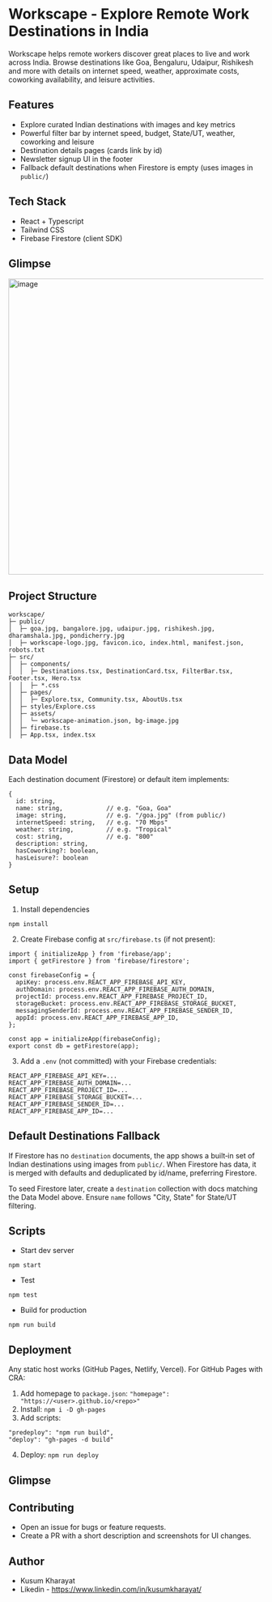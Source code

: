 # Workscape - Explore Remote Work Destinations in India

Workscape helps remote workers discover great places to live and work across India. Browse destinations like Goa, Bengaluru, Udaipur, Rishikesh and more with details on internet speed, weather, approximate costs, coworking availability, and leisure activities.

## Features
- Explore curated Indian destinations with images and key metrics
- Powerful filter bar by internet speed, budget, State/UT, weather, coworking and leisure
- Destination details pages (cards link by id)
- Newsletter signup UI in the footer
- Fallback default destinations when Firestore is empty (uses images in `public/`)

## Tech Stack
- React + Typescript
- Tailwind CSS
- Firebase Firestore (client SDK)
  
## Glimpse
<img width="1335" height="585" alt="image" src="https://github.com/user-attachments/assets/0216695b-2202-407f-8e98-fe6976562053" />


## Project Structure
```
workscape/
├─ public/
│  ├─ goa.jpg, bangalore.jpg, udaipur.jpg, rishikesh.jpg, dharamshala.jpg, pondicherry.jpg
│  ├─ workscape-logo.jpg, favicon.ico, index.html, manifest.json, robots.txt
├─ src/
│  ├─ components/
│  │  ├─ Destinations.tsx, DestinationCard.tsx, FilterBar.tsx, Footer.tsx, Hero.tsx
│  │  ├─ *.css
│  ├─ pages/
│  │  ├─ Explore.tsx, Community.tsx, AboutUs.tsx
│  ├─ styles/Explore.css
│  ├─ assets/
│  │  └─ workscape-animation.json, bg-image.jpg
│  ├─ firebase.ts
│  ├─ App.tsx, index.tsx
```

## Data Model
Each destination document (Firestore) or default item implements:
```
{
  id: string,
  name: string,            // e.g. "Goa, Goa"
  image: string,           // e.g. "/goa.jpg" (from public/)
  internetSpeed: string,   // e.g. "70 Mbps"
  weather: string,         // e.g. "Tropical"
  cost: string,            // e.g. "800"
  description: string,
  hasCoworking?: boolean,
  hasLeisure?: boolean
}
```

## Setup
1. Install dependencies
```
npm install
```
2. Create Firebase config at `src/firebase.ts` (if not present):
```
import { initializeApp } from 'firebase/app';
import { getFirestore } from 'firebase/firestore';

const firebaseConfig = {
  apiKey: process.env.REACT_APP_FIREBASE_API_KEY,
  authDomain: process.env.REACT_APP_FIREBASE_AUTH_DOMAIN,
  projectId: process.env.REACT_APP_FIREBASE_PROJECT_ID,
  storageBucket: process.env.REACT_APP_FIREBASE_STORAGE_BUCKET,
  messagingSenderId: process.env.REACT_APP_FIREBASE_SENDER_ID,
  appId: process.env.REACT_APP_FIREBASE_APP_ID,
};

const app = initializeApp(firebaseConfig);
export const db = getFirestore(app);
```
3. Add a `.env` (not committed) with your Firebase credentials:
```
REACT_APP_FIREBASE_API_KEY=...
REACT_APP_FIREBASE_AUTH_DOMAIN=...
REACT_APP_FIREBASE_PROJECT_ID=...
REACT_APP_FIREBASE_STORAGE_BUCKET=...
REACT_APP_FIREBASE_SENDER_ID=...
REACT_APP_FIREBASE_APP_ID=...
```

## Default Destinations Fallback
If Firestore has no `destination` documents, the app shows a built‑in set of Indian destinations using images from `public/`. When Firestore has data, it is merged with defaults and deduplicated by id/name, preferring Firestore.

To seed Firestore later, create a `destination` collection with docs matching the Data Model above. Ensure `name` follows "City, State" for State/UT filtering.

## Scripts
- Start dev server
```
npm start
```
- Test
```
npm test
```
- Build for production
```
npm run build
```

## Deployment
Any static host works (GitHub Pages, Netlify, Vercel). For GitHub Pages with CRA:
1. Add homepage to `package.json`: `"homepage": "https://<user>.github.io/<repo>"`
2. Install: `npm i -D gh-pages`
3. Add scripts:
```
"predeploy": "npm run build",
"deploy": "gh-pages -d build"
```
4. Deploy: `npm run deploy`

## Glimpse  

## Contributing
- Open an issue for bugs or feature requests.
- Create a PR with a short description and screenshots for UI changes.

## Author
- Kusum Kharayat
- Likedin - https://www.linkedin.com/in/kusumkharayat/


